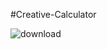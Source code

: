 #Creative-Calculator

![download](https://github.com/user-attachments/assets/fcc64bde-ac53-4298-801d-b82a29b6b554)
